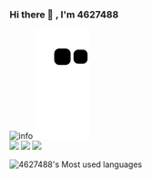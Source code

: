 ### Hi there 👋 , I'm 4627488

![info](https://github-readme-stats.vercel.app/api?username=4627488&show_icons=true&count_private=true&hide=prs&theme=default_repocard)
![](https://raw.githubusercontent.com/4627488/4627488/main/assets/github-contribution-grid-snake.svg)              
[![](https://img.shields.io/badge/OS-Arch%20Linux-33aadd?style=flat-square&logo=arch-linux&logoColor=ffffff)](https://www.archlinux.org/)
[![](https://img.shields.io/badge/-Java-007396?style=flat-square&logo=java&logoColor=ffffff)](https://reactjs.org/)
[![](https://img.shields.io/badge/Steam-171a21?style=flat-square&logo=steam&logoColor=ffffff)](https://steamcommunity.com/id/4627488)

![4627488's Most used languages](https://github-readme-stats.vercel.app/api/top-langs/?username=4627488&layout=compact&hide_border=true&langs_count=10)
